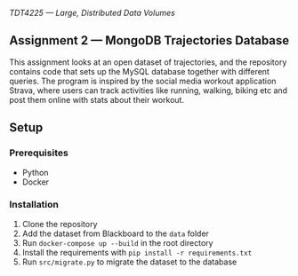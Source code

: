 _TDT4225 — Large, Distributed Data Volumes_

## Assignment 2 — MongoDB Trajectories Database

This assignment looks at an open dataset of trajectories, and the repository contains code that sets up the MySQL database together with different queries. The program is inspired by the social media workout application Strava, where users can track activities like running, walking, biking etc and post them online with stats about their workout.

## Setup

### Prerequisites

- Python
- Docker

### Installation

1. Clone the repository
2. Add the dataset from Blackboard to the `data` folder
3. Run `docker-compose up --build` in the root directory
4. Install the requirements with `pip install -r requirements.txt`
5. Run `src/migrate.py` to migrate the dataset to the database
